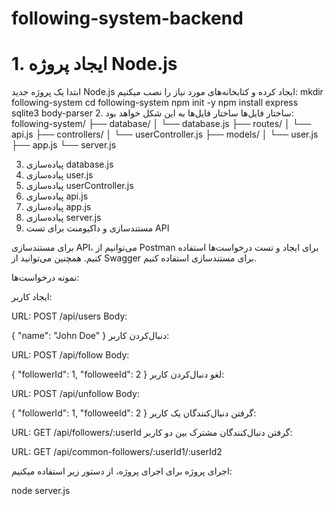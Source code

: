 # following-system-backend
# 1. ایجاد پروژه Node.js
ابتدا یک پروژه جدید Node.js ایجاد کرده و کتابخانه‌های مورد نیاز را نصب میکنیم:
mkdir following-system
cd following-system
npm init -y
npm install express sqlite3 body-parser
2. ساختار فایل‌ها
ساختار فایل‌ها به این شکل خواهد بود:
following-system/
├── database/
│   └── database.js
├── routes/
│   └── api.js
├── controllers/
│   └── userController.js
├── models/
│   └── user.js
├── app.js
└── server.js

3. پیاده‌سازی database.js
4. پیاده‌سازی user.js
5. پیاده‌سازی userController.js
6. پیاده‌سازی api.js
7. پیاده‌سازی app.js
8. پیاده‌سازی server.js
9. مستندسازی و داکیومنت برای تست API

برای مستندسازی API، می‌توانیم از Postman برای ایجاد و تست درخواست‌ها استفاده کنیم. همچنین می‌توانید از Swagger برای مستندسازی استفاده کنیم.

نمونه درخواست‌ها:

ایجاد کاربر:

URL: POST /api/users
Body:

{
  "name": "John Doe"
}
دنبال‌کردن کاربر:

URL: POST /api/follow
Body:

{
  "followerId": 1,
  "followeeId": 2
}
لغو دنبال‌کردن کاربر:

URL: POST /api/unfollow
Body:

{
  "followerId": 1,
  "followeeId": 2
}
گرفتن دنبال‌کنندگان یک کاربر:

URL: GET /api/followers/:userId
گرفتن دنبال‌کنندگان مشترک بین دو کاربر:

URL: GET /api/common-followers/:userId1/:userId2

اجرای پروژه
برای اجرای پروژه، از دستور زیر استفاده میکنیم:

node server.js






